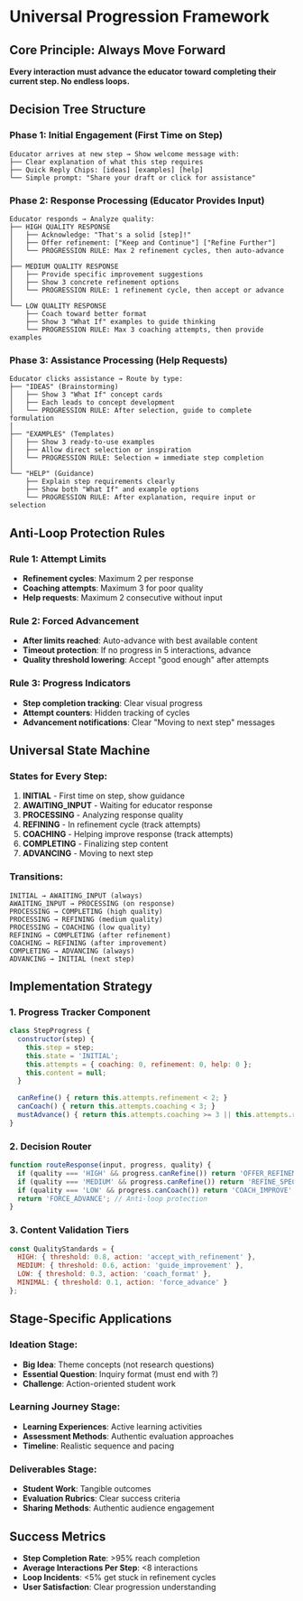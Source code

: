 # Universal Progression Framework

## Core Principle: Always Move Forward
**Every interaction must advance the educator toward completing their current step. No endless loops.**

## Decision Tree Structure

### Phase 1: Initial Engagement (First Time on Step)
```
Educator arrives at new step → Show welcome message with:
├── Clear explanation of what this step requires
├── Quick Reply Chips: [ideas] [examples] [help]
└── Simple prompt: "Share your draft or click for assistance"
```

### Phase 2: Response Processing (Educator Provides Input)
```
Educator responds → Analyze quality:
├── HIGH QUALITY RESPONSE
│   ├── Acknowledge: "That's a solid [step]!"
│   ├── Offer refinement: ["Keep and Continue"] ["Refine Further"] 
│   └── PROGRESSION RULE: Max 2 refinement cycles, then auto-advance
│
├── MEDIUM QUALITY RESPONSE  
│   ├── Provide specific improvement suggestions
│   ├── Show 3 concrete refinement options
│   └── PROGRESSION RULE: 1 refinement cycle, then accept or advance
│
└── LOW QUALITY RESPONSE
    ├── Coach toward better format
    ├── Show 3 "What If" examples to guide thinking
    └── PROGRESSION RULE: Max 3 coaching attempts, then provide examples
```

### Phase 3: Assistance Processing (Help Requests)
```
Educator clicks assistance → Route by type:
├── "IDEAS" (Brainstorming)
│   ├── Show 3 "What If" concept cards
│   ├── Each leads to concept development
│   └── PROGRESSION RULE: After selection, guide to complete formulation
│
├── "EXAMPLES" (Templates)
│   ├── Show 3 ready-to-use examples
│   ├── Allow direct selection or inspiration
│   └── PROGRESSION RULE: Selection = immediate step completion
│
└── "HELP" (Guidance)
    ├── Explain step requirements clearly
    ├── Show both "What If" and example options
    └── PROGRESSION RULE: After explanation, require input or selection
```

## Anti-Loop Protection Rules

### Rule 1: Attempt Limits
- **Refinement cycles**: Maximum 2 per response
- **Coaching attempts**: Maximum 3 for poor quality
- **Help requests**: Maximum 2 consecutive without input

### Rule 2: Forced Advancement
- **After limits reached**: Auto-advance with best available content
- **Timeout protection**: If no progress in 5 interactions, advance
- **Quality threshold lowering**: Accept "good enough" after attempts

### Rule 3: Progress Indicators
- **Step completion tracking**: Clear visual progress
- **Attempt counters**: Hidden tracking of cycles
- **Advancement notifications**: Clear "Moving to next step" messages

## Universal State Machine

### States for Every Step:
1. **INITIAL** - First time on step, show guidance
2. **AWAITING_INPUT** - Waiting for educator response
3. **PROCESSING** - Analyzing response quality
4. **REFINING** - In refinement cycle (track attempts)
5. **COACHING** - Helping improve response (track attempts)
6. **COMPLETING** - Finalizing step content
7. **ADVANCING** - Moving to next step

### Transitions:
```
INITIAL → AWAITING_INPUT (always)
AWAITING_INPUT → PROCESSING (on response)
PROCESSING → COMPLETING (high quality)
PROCESSING → REFINING (medium quality)
PROCESSING → COACHING (low quality)
REFINING → COMPLETING (after refinement)
COACHING → REFINING (after improvement)
COMPLETING → ADVANCING (always)
ADVANCING → INITIAL (next step)
```

## Implementation Strategy

### 1. Progress Tracker Component
```javascript
class StepProgress {
  constructor(step) {
    this.step = step;
    this.state = 'INITIAL';
    this.attempts = { coaching: 0, refinement: 0, help: 0 };
    this.content = null;
  }
  
  canRefine() { return this.attempts.refinement < 2; }
  canCoach() { return this.attempts.coaching < 3; }
  mustAdvance() { return this.attempts.coaching >= 3 || this.attempts.refinement >= 2; }
}
```

### 2. Decision Router
```javascript
function routeResponse(input, progress, quality) {
  if (quality === 'HIGH' && progress.canRefine()) return 'OFFER_REFINEMENT';
  if (quality === 'MEDIUM' && progress.canRefine()) return 'REFINE_SPECIFIC';
  if (quality === 'LOW' && progress.canCoach()) return 'COACH_IMPROVE';
  return 'FORCE_ADVANCE'; // Anti-loop protection
}
```

### 3. Content Validation Tiers
```javascript
const QualityStandards = {
  HIGH: { threshold: 0.8, action: 'accept_with_refinement' },
  MEDIUM: { threshold: 0.6, action: 'guide_improvement' },
  LOW: { threshold: 0.3, action: 'coach_format' },
  MINIMAL: { threshold: 0.1, action: 'force_advance' }
};
```

## Stage-Specific Applications

### Ideation Stage:
- **Big Idea**: Theme concepts (not research questions)
- **Essential Question**: Inquiry format (must end with ?)
- **Challenge**: Action-oriented student work

### Learning Journey Stage:
- **Learning Experiences**: Active learning activities
- **Assessment Methods**: Authentic evaluation approaches
- **Timeline**: Realistic sequence and pacing

### Deliverables Stage:
- **Student Work**: Tangible outcomes
- **Evaluation Rubrics**: Clear success criteria
- **Sharing Methods**: Authentic audience engagement

## Success Metrics
- **Step Completion Rate**: >95% reach completion
- **Average Interactions Per Step**: <8 interactions
- **Loop Incidents**: <5% get stuck in refinement cycles
- **User Satisfaction**: Clear progression understanding